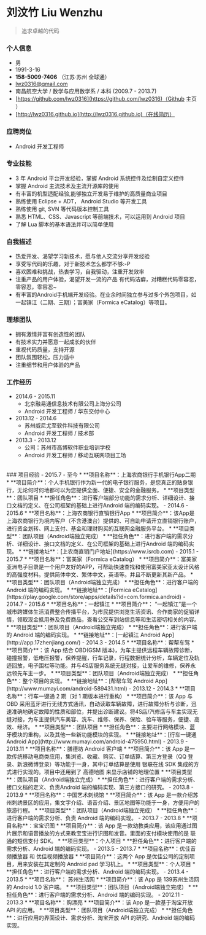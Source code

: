 # 刘汶竹 Liu Wenzhu
>追求卓越的代码

### 个人信息
- 男
- 1991-3-16
- **158-5009-7406**  （江苏·苏州 全球通）
- lwz0316@gmail.com
- 南昌航空大学 / 数学与应用数学系 / 本科 (2009.7 - 2013.7)
- [https://github.com/lwz0316](https://github.com/lwz0316)（Github 主页 ）
- [http://lwz0316.github.io](http://lwz0316.github.io)（在线简历）

### 应聘岗位
- Android 开发工程师

### 专业技能
- 3 年 Android 平台开发经验，掌握 Android 系统控件及绘制自定义控件
- 掌握 Android 主流技术及主流开源库的使用
- 有丰富的机型适配经验,能够独立开发易于维护的高质量商业项目
- 熟练使用 Eclipse + ADT， Android Studio 等开发工具
- 熟练使用 git, SVN 等代码版本控制工具
- 熟悉 HTML、CSS、Javascript 等前端技术，可以运用到 Android 项目
- 了解 Lua 脚本的基本语法并可以简单使用

### 自我描述
- 热爱开发、渴望学习新技术，愿与他人交流分享开发经验
- 享受写代码的乐趣，对于新技术怎么都学不够:-P
- 喜欢困难和挑战，热衷学习，自我驱动，注重开发效率
- 注重产品的用户体验，渴望开发一流的产品
有代码洁癖，对糟糕代码零容忍，零容忍，零容忍~
- 有丰富的Android手机端开发经验。在业余时间独立参与过多个外包项目，如 一起镇江（二期、三期）；富美家（Formica eCatalog）等项目。

### 理想团队
- 拥有激情并富有创造性的团队
- 有技术实力并愿意一起成长的伙伴
- 重视代码质量，支持开源
- 团队氛围轻松，压力适中
- 注重细节和用户体验的产品 

### 工作经历
- 2014.6 - 2015.11
	- 北京融易通信息技术有限公司上海分公司
	- Android 开发工程师 / 华东交付中心 
- 2013.12 - 2014.6
	- 苏州威尼尤至软件科技有限公司
	- Android 开发工程师 / 技术部
- 2013.3 - 2013.12
	- 公司：苏州市高博软件职业培训学校
	- Android 开发工程师 / 移动互联网项目工场 

<br desc='分页'/>
### 项目经验
- 2015.7 - 至今
	* **项目名称**：上海农商银行手机银行App二期
 	* **项目简介**：个人手机银行作为新一代的电子银行服务，是您真正的贴身银行，无论何时何地都可以为您提供全面、便捷、安全的金融服务。
 	* **项目类型**：团队项目
 	* **担任角色**：进行客户端部分功能的需求分析、详细设计、接口文档的定义、在公司框架的基础上进行Android 端的编码实现。
- 2014.6 - 2015.6
	* **项目名称**：上海农商银行直销银行App
 	* **项目简介**：该App是上海农商银行为境内客户（不含港澳台）提供的、可自助申请开立直销银行账户，进行资金划转、网上支付、基金和理财购买的互联网金融服务平台。
 	* **项目类型**：团队项目（Android端独立完成）
 	* **担任角色**：进行客户端的需求分析、详细设计、接口文档的定义、在公司框架的基础上进行Android 端的编码实现。
 	* **链接地址**：[上农商直销门户地址](https://www.isrcb.com)
- 2015.1 - 2015.7
	* **项目名称**：富美家（Formica eCatalog）
 	* **项目简介**：富美家亚洲电子目录是一个用户友好的APP，可帮助快速查找和使用富美家亚太设计风格的高强度材料。提供简体中文、繁体中文，英语等。并且不断更新其新产品。
 	* **项目类型**：团队项目（Android端独立完成）
 	* **担任角色**：进行客户端的 Android 端的编码实现。
 	* **链接地址**：[Formica eCatalog](https://play.google.com/store/apps/details?id=com.formica.android)
- 2014.7 - 2015.6
	* **项目名称**：一起镇江
 	* **项目简介**： “一起镇江”是一个城市跨媒体生活消费整合传播平台，为市民提供浏览生活资讯、合作商家的促销详情，领取现金抵用券及免费商品，查看公交车到站信息等和生活密切相关的内容。
 	* **项目类型**：团队项目（Android端独立完成）
 	* **担任角色**：进行客户端的 Android 端的编码实现。
 	* **链接地址**：[一起镇江 Android App](http://app.17zhenjiang.com/)
- 2014.3 - 2014.5
 	* **项目名称**：帮帮车驾
 	* **项目简介**：该 App 结合 OBD(GSM 版本)，为车主提供远程车辆故障诊断，碰撞报警，低电压报警，保养提醒，行车记录，行程数据统计分析，车辆定位及轨迹回放，电子围栏等功能。并与4S店服务系统无缝对接，让爱车的维修，保养永远领先车主一步。
 	* **项目类型**：团队项目（Android端独立完成）
 	* **担任角色**：整个项目的实现。
 	* **链接地址**：[帮帮车驾 Android App](http://www.mumayi.com/android-589431.html)
- 2013.12 - 2014.3
 	* **项目名称**：行车一键通 2 期（对 1 期版本进行重构）
 	* **项目简介**：该 App 与 OBD 采用蓝牙进行无线方式通讯，自动读取车辆故障，进行故障分析与诊断，迅速准确地确定故障的性质和部位，并提出诊断建议。将4S店/汽修店与车主实现无缝对接，为车主提供汽车美容、洗车、维修、保养、保险、验车等服务，便捷、高效、经济。
 	* **项目类型**：团队项目
 	* **担任角色**：主要进行网络模块、蓝牙模块的重构，以及其他一些新功能模块的实现。
 	* **链接地址**：[行车一键通 Android App](http://www.mumayi.com/android-475950.html)
- 2013.9 - 2013.11
 	* **项目名称**：膳德坊 Android 客户端
 	* **项目简介**：该 App 是一款传统移动电商类应用，集浏览、收藏、购买、订单结算、第三方登录（QQ 登录、新浪微博登录）等功能于一身，其中订单结算是使用 银联在线 SDK 集成的方式进行实现的。项目中还用到了 高德地图 来显示店铺的地理位置
 	* **项目类型**：团队项目（Android端独立完成）
 	* **担任角色**：进行客户端的需求分析、接口文档的定义、负责Android 端的编码实现、第三方接口的研究。
- 2013.8 - 2013.9
 	* **项目名称**：中国艺术刺绣馆
 	* **项目简介**：该 App 是一款介绍苏州刺绣景区的应用，集文字介绍、语音介绍、景区地图等功能于一身，方便用户的旅游行程。
 	* **项目类型**：团队项目（Android端独立完成）
 	* **担任角色**：进行客户端的需求分析、负责 Android 端的编码实现。
- 2013.7 - 2013.8
 	* **项目名称**：宝宝识图
 	* **项目简介**：该 App 是一款幼教类应用，该应用通过图片展示和语音播放的方式来教宝宝进行识图和发音。里面的支付模块使用的是 联通的短信支付 SDK。
 	* **项目类型**：个人项目
 	* **担任角色**：进行客户端的需求分析、Android 端的编码实现。
- 2013.5 - 2013.7
	* **项目名称**：优佳音频播放器 和 优佳视频播放器
 	* **项目简介**：这两个 App 是优佳公司的定制项目，用来安装在其定制的 Android pad 学习机上。
	* **项目类型**：个人项目
	* **担任角色**：进行客户端的需求分析、Android 端的编码实现。
- 2013.4 - 2013.5
 	* **项目名称**： 苏州生活网
 	* **项目简介**：该 App 是 139苏州生活网 的 Android 1.0 客户端。
 	* **项目类型**：团队项目（Android端独立完成）
 	* **担任角色**：进行客户端的需求分析、Android 端的编码实现。
- 2012.11 - 2013.3
 	* **项目名称**：购漂亮
 	* **项目简介**：该 App 是一款基于淘宝开放 API 的应用。
 	* **项目类型**：团队项目（Android端独立完成）
 	* **担任角色**：进行应用的界面设计、需求分析、淘宝开放 API 的研究、Android 端的编码实现。